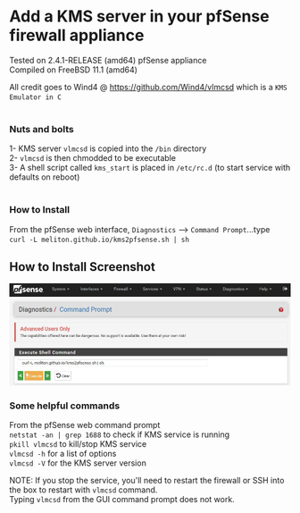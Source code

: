 # Add a KMS server in your pfSense firewall appliance

Tested on 2.4.1-RELEASE (amd64) pfSense appliance<br>
Compiled on FreeBSD 11.1 (amd64)<br>

All credit goes to Wind4 @ https://github.com/Wind4/vlmcsd which is a `KMS Emulator in C` <br><br>

### Nuts and bolts
1- KMS server `vlmcsd` is copied into the `/bin` directory <br>
2- `vlmcsd` is then chmodded to be executable <br>
3- A shell script called `kms_start` is placed in `/etc/rc.d` (to start service with defaults on reboot)<br><br>

### How to Install
From the pfSense web interface, `Diagnostics` --> `Command Prompt`...type<br>
`curl -L meliton.github.io/kms2pfsense.sh | sh` <br>

## How to Install Screenshot
![Alt text](install.jpg?raw=true "How-to-Install screenshot")

### Some helpful commands
From the pfSense web command prompt<br>
`netstat -an | grep 1688` to check if KMS service is running <br>
`pkill vlmcsd` to kill/stop KMS service <br>
`vlmcsd -h` for a list of options <br>
`vlmcsd -V` for the KMS server version <br>

NOTE: If you stop the service, you'll need to restart the firewall or SSH into the box to restart with `vlmcsd` command. <br>
Typing `vlmcsd` from the GUI command prompt does not work. <br>

